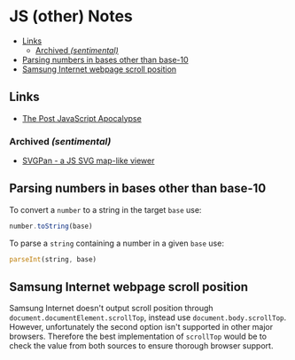 # JS (other) Notes

- [Links](#links)
  - [Archived *(sentimental)*](#archived-sentimental)
- [Parsing numbers in bases other than base-10](#parsing-numbers-in-bases-other-than-base-10)
- [Samsung Internet webpage scroll position](#samsung-internet-webpage-scroll-position)

## Links

  - [The Post JavaScript Apocalypse](https://www.youtube.com/watch?v=99Zacm7SsWQ)

### Archived *(sentimental)*

  - [SVGPan - a JS SVG map-like viewer](http://www.vleo.net/svgpan-a-javascript-svg-panzoomdrag-library/)

## Parsing numbers in bases other than base-10

To convert a `number` to a string in the target `base` use:
```javascript
number.toString(base)
```

To parse a `string` containing a number in a given `base` use:
```javascript
parseInt(string, base)
```

## Samsung Internet webpage scroll position

Samsung Internet doesn't output scroll position through `document.documentElement.scrollTop`, instead use `document.body.scrollTop`. However, unfortunately the second option isn't supported in other major browsers. Therefore the best implementation of `scrollTop` would be to check the value from both sources to ensure thorough browser support.

